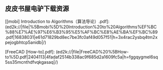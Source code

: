 ## 皮皮书屋电驴下载资源 

[Photoshop Elements 7 For Dummies.pdf]: (ed2k://|file|Photoshop%20Elements%207%20For%20Dummies.pdf|26970601|5c4044457dc1c62ece12969478c9f5f7|h=b3z5kryauom7mpizu6zvrfxzqygltvwq|/)

[Exim.pdf]: (ed2k://|file|Exim.pdf|6197398|5d68fad0504a0a6db26f996b5b78f0d8|h=zd3smcuadtdzl4ztjbtj6toi3omimpgi|/)

[CompTIA A+ Certification All-In-One For Dummies, 2nd Edition.pdf]: (ed2k://|file|CompTIA%20A%2B%20Certification%20All-In-One%20For%20Dummies%2C%202nd%20Edition.pdf|26574397|bf9aa1b4238fed6b5550148d1571a9f2|h=kki3jhiogbscseazdtd4w7mcuftqx4do|/)

[App Savvy.pdf]: (ed2k://|file|App%20Savvy.pdf|14316702|6f959a60346d4a123703502024df266e|h=vjzmjgsaemad4dccuxoiegsxnzheolwd|/)

[Oracle.Database.11g,.A.Beginner’s.Guide.pdf]: (ed2k://|file|Oracle.Database.11g%2C.A.Beginner%E2%80%99s.Guide.pdf|5267307|bb7903d10ee6377069ea5645cb25e83a|h=fjmffbgcgyu7ocbpok65vupxa7j6fm7q|/)

[Natural Language Annotation for Machine Learning.pdf]: (ed2k://|file|Natural%20Language%20Annotation%20for%20Machine%20Learning.pdf|8035034|44cc01a1bad3793b8ae00df96fa2c8c3|h=lxakmomq3wwdbfvcptwkttqzrw3hgqou|/)

[Signals and Systems with MATLAB Applications, 2nd Edition.pdf]: (ed2k://|file|Signals%20and%20Systems%20with%20MATLAB%20Applications%2C%202nd%20Edition.pdf|10608885|3b4bef9ee3377e12b291b83a7c578437|h=4adltddnnj44yapezebrt73c2h33qubw|/)

[Advances in Reasoning-Based Image Processing Intelligent Systems.pdf]: (ed2k://|file|Advances%20in%20Reasoning-Based%20Image%20Processing%20Intelligent%20Systems.pdf|12068544|a82f54d97803c9d5431298e159001138|h=dzex527cmv53ungp7w2ahlon6vzwavw4|/)

[Drupal Intranets with Open Atrium.pdf]: (ed2k://|file|Drupal%20Intranets%20with%20Open%20Atrium.pdf|21786672|d10157583622b7c77a2ee7005f89d761|h=vcgei7p2ozq23wvxzyeqchm53myti4vn|/)

[The Linux Networking Architecture_ Design and Implementation of Network Protocols in the Linux Kernel.chm]: (ed2k://|file|The%20Linux%20Networking%20Architecture_%20Design%20and%20Implementation%20of%20Network%20Protocols%20in%20the%20Linux%20Kernel.chm|9064573|b6ee853f791f7a2db95ff38705db187a|h=ujquwrumoymgwa3e6gnwmqjtmqhw442p|/)

[iOS 6实践指南（汉化版）.pdf]: (ed2k://|file|iOS%206%E5%AE%9E%E8%B7%B5%E6%8C%87%E5%8D%97%EF%BC%88%E6%B1%89%E5%8C%96%E7%89%88%EF%BC%89.pdf|13431560|4f9f5acbe547b16e6040cda76b657472|h=fgfksgcytxtbdbgcu6543l62xdzc6usq|/)

[代码之美.pdf]: (ed2k://|file|%E4%BB%A3%E7%A0%81%E4%B9%8B%E7%BE%8E.pdf|51781415|f69d036c13c7680341e1488b1acef547|h=43cq6xdtufaeczkgx2q5azh7ciwxgxnm|/)

[The Art of Scalability.pdf]: (ed2k://|file|The%20Art%20of%20Scalability.pdf|6090720|84f641b0c1d270387891db76b4a0f399|h=o2q2t6bv3t3lklfxyrdgfvvmdvnecnax|/)

[Learning R.pdf]: (ed2k://|file|Learning%20R.pdf|14599242|beccb98458c36dfe31f1d8c5e2891761|h=4sloe3amn6iwbjzyxccdyoomehhnqncy|/)

[领域驱动设计：软件核心复杂性应对之道.pdf]: (ed2k://|file|%E9%A2%86%E5%9F%9F%E9%A9%B1%E5%8A%A8%E8%AE%BE%E8%AE%A1%EF%BC%9A%E8%BD%AF%E4%BB%B6%E6%A0%B8%E5%BF%83%E5%A4%8D%E6%9D%82%E6%80%A7%E5%BA%94%E5%AF%B9%E4%B9%8B%E9%81%93.pdf|41826123|a781134d937afcc303463f3004523083|h=virysafk3e7zf2taxicancqqponesxch|/)

[Microsoft SQL Server 2005 Reporting Services Step by Step.pdf]: (ed2k://|file|Microsoft%20SQL%20Server%202005%20Reporting%20Services%20Step%20by%20Step.pdf|35012539|49666e6f9098d398a04b37c0d4893997|h=gbfawwsnn2ccmjb2tqlt4v55yjnavdox|/)

[[mobi] Introduction to Algorithms（算法导论）.pdf]: (ed2k://|file|%5Bmobi%5D%20Introduction%20to%20Algorithms%EF%BC%88%E7%AE%97%E6%B3%95%E5%AF%BC%E8%AE%BA%EF%BC%89.pdf|16838031|e61d71829bd8ec7be3fc0af49d057f51|h=3x4rac2ysbq4tm2xpejogbhtcp5anidb|/)

[The C Programming Language 2th 中文版 新版.pdf]: (ed2k://|file|The%20C%20Programming%20Language%202th%20%E4%B8%AD%E6%96%87%E7%89%88%20%E6%96%B0%E7%89%88.pdf|14843696|03e30d6998847a0c7e99c89a934a3ebd|h=ozt4kegtpztuhps32knsuqzymkmhscfj|/)

[Beginning Windows Phone 7 Development, 2nd Edition.pdf]: (ed2k://|file|Beginning%20Windows%20Phone%207%20Development%2C%202nd%20Edition.pdf|26349457|322e870c3b1bf7ab195350aa3631d6e7|h=asb6d6of25h66gv4gphx773nqasdtsuf|/)

[持续交付.pdf]: (ed2k://|file|%E6%8C%81%E7%BB%AD%E4%BA%A4%E4%BB%98.pdf|47631413|6f964034e4160db24aa161f8b3d8e3b8|h=cliwb2ghrnqxcbow4pcfrnvmyp5gkah7|/)

[The Digital Photography Book, Volume 2.pdf]: (ed2k://|file|The%20Digital%20Photography%20Book%2C%20Volume%202.pdf|32700938|666712d8042818bbcc6ad0d306f48e74|h=b35xnyyvpmdtfnbo6opt4hstpw52q437|/)

[Managing RAID on Linux, 1st Edition.pdf]: (ed2k://|file|Managing%20RAID%20on%20Linux%2C%201st%20Edition.pdf|1514726|94e974064f7fa9fa98e2d194a0cf6dc1|h=djiipqfxpifmc7dpc3hkq2y6qgpaowcl|/)

[Exam 70-411 Administering Windows Server 2012.pdf]: (ed2k://|file|Exam%2070-411%20Administering%20Windows%20Server%202012.pdf|34535942|b52c38e23f0d3c937c22049ef2312c76|h=3nomwu2ilq36nvzhoukzfy2abb2n5r22|/)

[Advanced Data Structures.pdf]: (ed2k://|file|Advanced%20Data%20Structures.pdf|2126684|f2432c975c5d50067c39a819f8085db4|h=yllu2nnar3r7xlh7rbttmvdiyyail3g6|/)

[Peer-to-Peer Computing.pdf]: (ed2k://|file|Peer-to-Peer%20Computing.pdf|2334351|6196a09974aef1ad4e8c5e190495c3fe|h=yxmli56xz4gwsxwimicpsfrvgfmqtdud|/)

[Symbian OS C++ for Mobile Phones, Volume 3.pdf]: (ed2k://|file|Symbian%20OS%20C%2B%2B%20for%20Mobile%20Phones%2C%20Volume%203.pdf|6761455|ca133dae395bd659c11f8be8c5db5afc|h=7j752xqfmaxnngypxf6pqo7krjxdotw3|/)

[C语言深度解剖.pdf]: (ed2k://|file|C%E8%AF%AD%E8%A8%80%E6%B7%B1%E5%BA%A6%E8%A7%A3%E5%89%96.pdf|919443|cc00f99b901e8d524740ca830f362135|h=3ea6x6lmcio2nuavqwpra4nguc7baefi|/)

[Fedora 6和Red Hat Enterprise Linux宝典（一）.pdf]: (ed2k://|file|Fedora%206%E5%92%8CRed%20Hat%20Enterprise%20Linux%E5%AE%9D%E5%85%B8%EF%BC%88%E4%B8%80%EF%BC%89.pdf|37501789|a3d5e5de7781f284c81996f46f10c01e|h=zgrsl6bghajlrkjsq22n5vpciy4fsf2t|/)

[Hello! Flex 4.pdf]: (ed2k://|file|Hello%21%20Flex%204.pdf|7332781|d05eebc0f0a381abda1c599c68c70519|h=xksvodnd5i5b5n44tuhhrx7ujdya4knz|/)

[Lean UX.pdf]: (ed2k://|file|Lean%20UX.pdf|7860571|da9744267967eb67c5c53beec24ec106|h=4y4ixu7zhbl7hicceuvlbs23z3vt646w|/)

[Network Warrior.chm]: (ed2k://|file|Network%20Warrior.chm|9373547|f415b0f2187bf833628f748b74e6665a|h=mc7qzeiiffzcax5kp3inhw3iy5upmt26|/)

[iPhone and iOS Forensics.pdf]: (ed2k://|file|iPhone%20and%20iOS%20Forensics.pdf|9221432|2a9456eeda7f313bd900ab8bbd8c7e02|h=o5gaifi7emztkmrc4mxcsdqe3d4izs5a|/)

[汇编语言.pdf]: (ed2k://|file|%E6%B1%87%E7%BC%96%E8%AF%AD%E8%A8%80.pdf|13638929|8b837d83a2f6b0e72fed01473fac0f55|h=u6vgyufcvhtdvc2mgg5infacgfumnpmq|/)

[Cisco NAC Appliance Enforcing Hosting Security with Clean Access.pdf]: (ed2k://|file|Cisco%20NAC%20Appliance%20Enforcing%20Hosting%20Security%20with%20Clean%20Access.pdf|23336742|cb0d9c171593a8816b1d45bf8f098b46|h=y3kyengujv7jjynydp26tmtacmmcncvo|/)

[Web Design in a Nutshell, 3rd Edtion.chm]: (ed2k://|file|Web%20Design%20in%20a%20Nutshell%2C%203rd%20Edtion.chm|5521597|c75b1270a5644e9da0470b7b47181216|h=ze4j3kpwnjh7lwz5ufwvzcicvocvl2ye|/)

[Java Language and Virtual Machine Specifications(java se 8).pdf]: (ed2k://|file|Java%20Language%20and%20Virtual%20Machine%20Specifications%28java%20se%208%29.pdf|4039375|2e6f27cb06699190bcc49811794b93c8|h=weglad3amny63epo4x3dhxjolcnllinh|/)

[Android Hacker’s Handbook.pdf]: (ed2k://|file|Android%20Hacker%E2%80%99s%20Handbook.pdf|9469145|b3935598c973f71531408412288d28a2|h=otkolwxqm524gt3f3g5xrdj2b3fxy5lp|/)

[游戏引擎架构.pdf]: (ed2k://|file|%E6%B8%B8%E6%88%8F%E5%BC%95%E6%93%8E%E6%9E%B6%E6%9E%84.pdf|4779151|dd7b53cf9d7ae53e2cd53f3b0945d23f|h=l6vbue3y7bwpuqno3dnpzcfm6qipzfyi|/)

[Expert SharePoint 2010 Practices.pdf]: (ed2k://|file|Expert%20SharePoint%202010%20Practices.pdf|26772231|91d4ee2d4c95a3e3c5f424904b0a55cb|h=qn5bl44i2m5eamvipmj6tak3pgckxtil|/)

[The Adobe Photoshop CS5 Book for Digital Photographers.pdf]: (ed2k://|file|The%20Adobe%20Photoshop%20CS5%20Book%20for%20Digital%20Photographers.pdf|28194736|44ea574840f7e595ba9ed3155c747aad|h=3pkuczbox5atbwab7moviskjdngmknj6|/)

[Pro CSS and HTML Design Patterns.pdf]: (ed2k://|file|Pro%20CSS%20and%20HTML%20Design%20Patterns.pdf|11183593|654c5ae8ce799f1447c8eb9c3eaf6980|h=g6t4mnqjyjo6qkde337ggzy2emj72a5u|/)

[Adobe AIR_ Create – Modify – Reuse.pdf]: (ed2k://|file|Adobe%20AIR_%20Create%20%E2%80%93%20Modify%20%E2%80%93%20Reuse.pdf|5559440|e82d91871415663421461514a77b3a8a|h=nbnz5sshbwc3jieqkqe6lnu4nh4v5psu|/)

[Optimizing C++.chm]: (ed2k://|file|Optimizing%20C%2B%2B.chm|294329|bc54596a4c94e6f29994e6ce6b8f162d|h=ktxm2l7ambh4nh25ibp3go65rrdznirm|/)

[Practical PHP and MySQL Building Eight Dynamic Web Applications.pdf]: (ed2k://|file|Practical%20PHP%20and%20MySQL%20Building%20Eight%20Dynamic%20Web%20Applications.pdf|6547953|812c285ebd11998816f8331975136547|h=tnilez5mkutm2lnrhlxwwstjykvj5jlh|/)

[OpenGL Insights.pdf]: (ed2k://|file|OpenGL%20Insights.pdf|16182972|be58937d1e07fb394dcfb8da24810d03|h=fwvtaayb7icdzdgbvntphoktst7hopqn|/)

[Programming Embedded Systems in C and C++.pdf]: (ed2k://|file|Programming%20Embedded%20Systems%20in%20C%20and%20C%2B%2B.pdf|1727339|cc48736e2e2c31066ba64cdd59a06652|h=62gca354hmr3xs6eyznyft624t7g6pdd|/)

[Introducing Microsoft SQL Server 2008 R2.pdf]: (ed2k://|file|Introducing%20Microsoft%20SQL%20Server%202008%20R2.pdf|8124479|7b21bb1850fd7f64a574d3e860ed1168|h=cgwnoebnfy27lgkkangx3nd33svk4x5x|/)

[WordPress For Dummies, 6th Edition.pdf]: (ed2k://|file|WordPress%20For%20Dummies%2C%206th%20Edition.pdf|19859007|eb2f5a21e0f01ed2ab478cd0a978756b|h=hhong4rgnaiheznssnjtqvqyhw6xrjhx|/)

[Beginning iOS 7 Development_ Exploring the iOS SDK.pdf]: (ed2k://|file|Beginning%20iOS%207%20Development_%20Exploring%20the%20iOS%20SDK.pdf|21131496|ac8eb2a36f88b4f385fc2d95102566ad|h=7zhuxg2s2gnaq3yxayzlitj3bjflhae7|/)

[Microsoft SQL Server 2012 Administration.pdf]: (ed2k://|file|Microsoft%20SQL%20Server%202012%20Administration.pdf|13021622|fa091c0e839680155b4e8f9f88ab1847|h=vsfgyc7h4bztb3hphniemysogyqses53|/)

[Microsoft Exchange Server 2003 Distilled.chm]: (ed2k://|file|Microsoft%20Exchange%20Server%202003%20Distilled.chm|5148424|4cbf25f900a74a8c7e7f1ac6c0eb5080|h=3fzvajvt4eh57lilkpazbyn3m7ium3ud|/)

[SharePoint 2010 Workflows in Action.pdf]: (ed2k://|file|SharePoint%202010%20Workflows%20in%20Action.pdf|14253222|6a91fb6011f585ec8c27428a700c7f53|h=joi6ehr2h5q6zebrdguk26qbm6pxg5w3|/)

[CakePHP 1.3 Application Development Cookbook.pdf]: (ed2k://|file|CakePHP%201.3%20Application%20Development%20Cookbook.pdf|6511773|34f43ec1135aa1da4c126b9792d0b143|h=4fjg4dgd7gf7mndjuoiu2zcu2rhoe6qp|/)

[The Definitive Guide to Apache mod_rewrite.pdf]: (ed2k://|file|The%20Definitive%20Guide%20to%20Apache%20mod_rewrite.pdf|1065500|2cd643d24ecf35fe8659906035bb2d31|h=gaxbuqjfilsddb7rmtu7itfxnibecevz|/)

[Professional Linux Programming.pdf]: (ed2k://|file|Professional%20Linux%20Programming.pdf|5925622|d49193fa3fc8f7be261214b5842e80db|h=yvjsdcybdd6zpjsja4zocz3l633ezns4|/)

[The Art of Computer Programming Vol1..pdf]: (ed2k://|file|The%20Art%20of%20Computer%20Programming%20Vol1..pdf|38943789|753ac620fbeb8f674e15b92c1ed4c7e9|h=2lwttu7olwxmn3f5n6l37ei3hjvouvft|/)

[Formal Languages and Compilation, 2nd Edition.pdf]: (ed2k://|file|Formal%20Languages%20and%20Compilation%2C%202nd%20Edition.pdf|6437928|278d45ca40ba01caeae9ca8b76097de8|h=tinccbcru5bczllagzu6otzrptenln6f|/)

[安全编程代码静态分析(ZIP卷1).pdf]: (ed2k://|file|%E5%AE%89%E5%85%A8%E7%BC%96%E7%A8%8B%E4%BB%A3%E7%A0%81%E9%9D%99%E6%80%81%E5%88%86%E6%9E%90%28ZIP%E5%8D%B71%29.pdf|42991616|65914013bc3b415a9d9322f920109c74|h=i5xbxpj7uxw6abpvlkhhvsicf6k4jkkm|/)

[Linux内核编程指南（第三版）.pdf]: (ed2k://|file|Linux%E5%86%85%E6%A0%B8%E7%BC%96%E7%A8%8B%E6%8C%87%E5%8D%97%EF%BC%88%E7%AC%AC%E4%B8%89%E7%89%88%EF%BC%89.pdf|44529136|65543f3affd22b7cc308fae2a4fecdd5|h=hak2a2tl7zaxzub4s5jrzfda5cvjzheh|/)

[Understanding TCP_IP_ A clear and comprehensive guide to TCP_IP protocols.pdf]: (ed2k://|file|Understanding%20TCP_IP_%20A%20clear%20and%20comprehensive%20guide%20to%20TCP_IP%20protocols.pdf|13320464|35cb988e66e34c27266165a78861d1a1|h=sgeoh6xfnbxpk3ni76it4xw4yrjdi5yw|/)

[Essential Business Process Modeling.chm]: (ed2k://|file|Essential%20Business%20Process%20Modeling.chm|4068714|b9803e5ea780a5f513181e72515588f4|h=463zv7adfpd7fdfg3jq7qjongqudi4le|/)

[Python Essential Reference, 4th Edition.pdf]: (ed2k://|file|Python%20Essential%20Reference%2C%204th%20Edition.pdf|4287633|9dd303494ebf8bed6309683c15d9af5c|h=3smyidm2tb5j2vkvbr6frjh7j7hauzqr|/)

[101 Excel 2013 Tips, Tricks & Timesavers.pdf]: (ed2k://|file|101%20Excel%202013%20Tips%2C%20Tricks%20%26%20Timesavers.pdf|39877628|25a660050b21c717725e3fef19f29c17|h=edeytatmtmkhttsb7lrpgsq4rtv5yk5p|/)

[ObjectARX开发实例教程.pdf]: (ed2k://|file|ObjectARX%E5%BC%80%E5%8F%91%E5%AE%9E%E4%BE%8B%E6%95%99%E7%A8%8B.pdf|2637925|99a813dfb177802a084f54d8896d66b8|h=btgwpcntbmhgk6c3qhmc2kvajazfck4w|/)

[《锋利的Jquery》.pdf]: (ed2k://|file|%E3%80%8A%E9%94%8B%E5%88%A9%E7%9A%84Jquery%E3%80%8B.pdf|42822538|860cb2344f6208f50020b5d6722c3c8a|h=cpordaj3r7iejbauskwn4q3tih47px7n|/)

[Essential SharePoint 2007_ A Practical Guide for Users, Administrators and Developers.pdf]: (ed2k://|file|Essential%20SharePoint%202007_%20A%20Practical%20Guide%20for%20Users%2C%20Administrators%20and%20Developers.pdf|12132570|08b9874b90dfb8fda57b5037bb0c3984|h=nya2knwy2rn3z443wqllwqtnetvdf5ed|/)

[游戏编程精粹1.pdf]: (ed2k://|file|%E6%B8%B8%E6%88%8F%E7%BC%96%E7%A8%8B%E7%B2%BE%E7%B2%B91.pdf|33162590|8ecad6c91ab144449e85e8ab07609a52|h=maahgqkuildhd2xutlqq74mkcix7j4cx|/)

[XML in Scientific Computing.pdf]: (ed2k://|file|XML%20in%20Scientific%20Computing.pdf|3539043|ec42ea1a7ced3edb1347117521fa5652|h=iqdfj3faocxq56afsadckar7a7mfgx5r|/)

[Head First WordPress.pdf]: (ed2k://|file|Head%20First%20WordPress.pdf|22055900|597d0c14e126e58e4902342ead8a465b|h=eqieg2wll6zfvmqlbr3n3qyqpb2kts7h|/)

[Essential Silverlight 3.pdf]: (ed2k://|file|Essential%20Silverlight%203.pdf|5670775|4f79f3338c38286b31cd9c6864bb3674|h=x7yvbyoc7vqdga4gdg7hsy6e3safjddx|/)

[Head First HTML with CSS & XHTML.pdf]: (ed2k://|file|Head%20First%20HTML%20with%20CSS%20%26%20XHTML.pdf|21759380|f709b72a00b111f0654c163eeb07b6d6|h=clcljoxxu4sblij7swqe7l4k54mjyo5k|/)

[Regular Expressions Cookbook.pdf]: (ed2k://|file|Regular%20Expressions%20Cookbook.pdf|4241140|525efb855e677ed1e000f19c272734da|h=4dztxpg5cpnipnxdmuaxpbo3l4whn2eo|/)

[Instant Simple Botting with PHP.pdf]: (ed2k://|file|Instant%20Simple%20Botting%20with%20PHP.pdf|789540|0ea24ac4cbae7bd75b79b830cec6ec78|h=vml3t3acluds63n533kgvng4dxihi6bi|/)

[JIRA development Cookbook.pdf]: (ed2k://|file|JIRA%20development%20Cookbook.pdf|4640087|1a90922b9ed293e0b98a04cf7728fca8|h=qjd7z2n3axj3rit3aqsddom5m22zah7l|/)

[C++探秘：68讲贯通C++.pdf]: (ed2k://|file|C%2B%2B%E6%8E%A2%E7%A7%98%EF%BC%9A68%E8%AE%B2%E8%B4%AF%E9%80%9AC%2B%2B.pdf|50949915|42c7cc66cea85736e70550c4a84063aa|h=t5yhki6mhqx3mngy7oqcnczpqpbfhhay|/)

[熟悉Linux系统安全与优化.pdf]: (ed2k://|file|%E7%86%9F%E6%82%89Linux%E7%B3%BB%E7%BB%9F%E5%AE%89%E5%85%A8%E4%B8%8E%E4%BC%98%E5%8C%96.pdf|2539963|9cd9024e38d237c69f2cae8a3f67fca9|h=oe2weij23dobllbatikdrzgdagt2lsbq|/)

[The Definitive Guide to CentOS.pdf]: (ed2k://|file|The%20Definitive%20Guide%20to%20CentOS.pdf|12871703|f1d16a81d88c9ce6821aceb7c6b0a653|h=vg7q5eqqmxi3rjarpykxioto4pgc7ry5|/)

[CAD and GIS Integration.pdf]: (ed2k://|file|CAD%20and%20GIS%20Integration.pdf|4418233|c406f3b89be6b86c30b89ded1199ba1c|h=uqsrhazei3ur3aa4p5al2a74j5bui4si|/)

[FreeCAD [How-to].pdf]: (ed2k://|file|FreeCAD%20%5BHow-to%5D.pdf|2404113|4fadaf2514b338ac9f685d2a1609fc5a|h=fggqygmel6sq5ss35mcnthdfvqkgasaq|/)

[MODx 2.0 Web Development second editon.pdf]: (ed2k://|file|MODx%202.0%20Web%20Development%20second%20editon.pdf|25162195|c0055321cadbe330a5da112dbaa50e22|h=cov45brcbfehia53amkhb6szp6ifh3kn|/)

